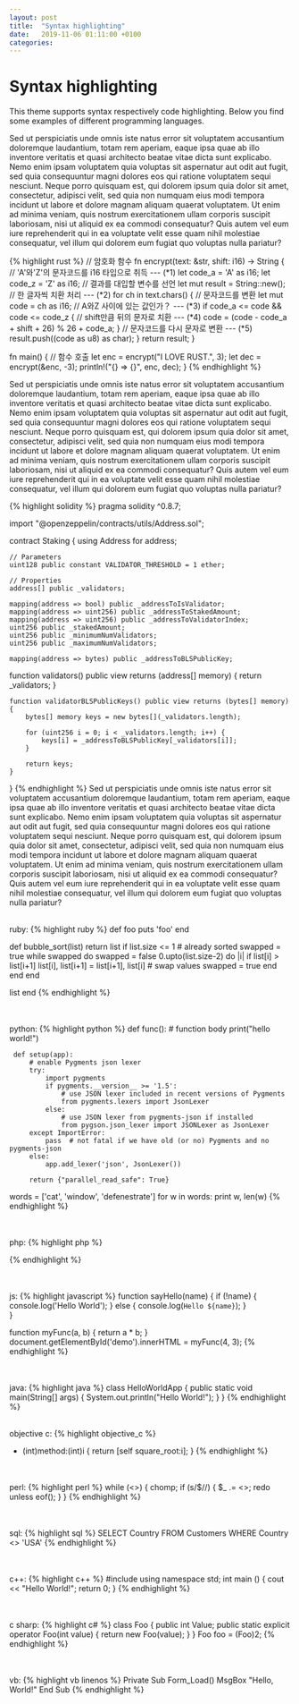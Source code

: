 ```yaml
---
layout: post
title:  "Syntax highlighting"
date:   2019-11-06 01:11:00 +0100
categories:
---
```


# Syntax highlighting
This theme supports syntax respectively code highlighting. Below you find some examples of different programming languages.

Sed ut perspiciatis unde omnis iste natus error sit voluptatem accusantium doloremque laudantium, totam rem aperiam, eaque ipsa quae ab illo inventore veritatis et quasi architecto beatae vitae dicta sunt explicabo. Nemo enim ipsam voluptatem quia voluptas sit aspernatur aut odit aut fugit, sed quia consequuntur magni dolores eos qui ratione voluptatem sequi nesciunt. Neque porro quisquam est, qui dolorem ipsum quia dolor sit amet, consectetur, adipisci velit, sed quia non numquam eius modi tempora incidunt ut labore et dolore magnam aliquam quaerat voluptatem. Ut enim ad minima veniam, quis nostrum exercitationem ullam corporis suscipit laboriosam, nisi ut aliquid ex ea commodi consequatur? Quis autem vel eum iure reprehenderit qui in ea voluptate velit esse quam nihil molestiae consequatur, vel illum qui dolorem eum fugiat quo voluptas nulla pariatur?

{% highlight rust %}
// 암호화 함수
fn encrypt(text: &str, shift: i16) -> String {
    // 'A'와'Z'의 문자코드를 i16 타입으로 취득 --- (*1)
    let code_a = 'A' as i16;
    let code_z = 'Z' as i16;
    // 결과를 대입할 변수를 선언
    let mut result = String::new();
    // 한 글자씩 치환 처리 --- (*2)
    for ch in text.chars() {
        // 문자코드를 변환
        let mut code = ch as i16;
        // A와Z 사이에 있는 값인가？ --- (*3)
        if code_a <= code && code <= code_z {
            // shift만큼 뒤의 문자로 치환 --- (*4)
            code = (code - code_a + shift + 26) % 26 + code_a;
        }
        // 문자코드를 다시 문자로 변환 --- (*5)
        result.push((code as u8) as char);
    }
    return result;
}

fn main() {
    // 함수 호출
    let enc = encrypt("I LOVE RUST.", 3);
    let dec = encrypt(&enc, -3);
    println!("{} => {}", enc, dec);
}
{% endhighlight %}

Sed ut perspiciatis unde omnis iste natus error sit voluptatem accusantium doloremque laudantium, totam rem aperiam, eaque ipsa quae ab illo inventore veritatis et quasi architecto beatae vitae dicta sunt explicabo. Nemo enim ipsam voluptatem quia voluptas sit aspernatur aut odit aut fugit, sed quia consequuntur magni dolores eos qui ratione voluptatem sequi nesciunt. Neque porro quisquam est, qui dolorem ipsum quia dolor sit amet, consectetur, adipisci velit, sed quia non numquam eius modi tempora incidunt ut labore et dolore magnam aliquam quaerat voluptatem. Ut enim ad minima veniam, quis nostrum exercitationem ullam corporis suscipit laboriosam, nisi ut aliquid ex ea commodi consequatur? Quis autem vel eum iure reprehenderit qui in ea voluptate velit esse quam nihil molestiae consequatur, vel illum qui dolorem eum fugiat quo voluptas nulla pariatur?

{% highlight solidity %}
pragma solidity ^0.8.7;

import "@openzeppelin/contracts/utils/Address.sol";

contract Staking {
    using Address for address;

    // Parameters
    uint128 public constant VALIDATOR_THRESHOLD = 1 ether;

    // Properties
    address[] public _validators;

    mapping(address => bool) public _addressToIsValidator;
    mapping(address => uint256) public _addressToStakedAmount;
    mapping(address => uint256) public _addressToValidatorIndex;
    uint256 public _stakedAmount;
    uint256 public _minimumNumValidators;
    uint256 public _maximumNumValidators;

    mapping(address => bytes) public _addressToBLSPublicKey;

  function validators() public view returns (address[] memory) {
        return _validators;
    }

    function validatorBLSPublicKeys() public view returns (bytes[] memory) {
        bytes[] memory keys = new bytes[](_validators.length);

        for (uint256 i = 0; i < _validators.length; i++) {
            keys[i] = _addressToBLSPublicKey[_validators[i]];
        }

        return keys;
    }

}
{% endhighlight %}
Sed ut perspiciatis unde omnis iste natus error sit voluptatem accusantium doloremque laudantium, totam rem aperiam, eaque ipsa quae ab illo inventore veritatis et quasi architecto beatae vitae dicta sunt explicabo. Nemo enim ipsam voluptatem quia voluptas sit aspernatur aut odit aut fugit, sed quia consequuntur magni dolores eos qui ratione voluptatem sequi nesciunt. Neque porro quisquam est, qui dolorem ipsum quia dolor sit amet, consectetur, adipisci velit, sed quia non numquam eius modi tempora incidunt ut labore et dolore magnam aliquam quaerat voluptatem. Ut enim ad minima veniam, quis nostrum exercitationem ullam corporis suscipit laboriosam, nisi ut aliquid ex ea commodi consequatur? Quis autem vel eum iure reprehenderit qui in ea voluptate velit esse quam nihil molestiae consequatur, vel illum qui dolorem eum fugiat quo voluptas nulla pariatur?


<br />ruby:
{% highlight ruby %}
def foo
  puts 'foo'
end

def bubble_sort(list)
  return list if list.size <= 1 # already sorted
  swapped = true
  while swapped do
    swapped = false
    0.upto(list.size-2) do |i|
      if list[i] > list[i+1]
        list[i], list[i+1] = list[i+1], list[i] # swap values
        swapped = true
      end
    end
  end

  list
end
{% endhighlight %}


<br /><br />python:
{% highlight python %}
def func():
     # function body
     print("hello world!")

     def setup(app):
         # enable Pygments json lexer
         try:
             import pygments
             if pygments.__version__ >= '1.5':
                 # use JSON lexer included in recent versions of Pygments
                 from pygments.lexers import JsonLexer
             else:
                 # use JSON lexer from pygments-json if installed
                 from pygson.json_lexer import JSONLexer as JsonLexer
         except ImportError:
             pass  # not fatal if we have old (or no) Pygments and no pygments-json
         else:
             app.add_lexer('json', JsonLexer())

         return {"parallel_read_safe": True}

words = ['cat', 'window', 'defenestrate']
for w in words:
   print w, len(w)
{% endhighlight %}


<br /><br />php:
{% highlight php %}
<?php function add($x, $y) {
    $total = $x + $y;
    return $total;
}
echo "1 + 16 = " . add(1, 16);
?>
{% endhighlight %}



<br /><br />js:
{% highlight javascript %}
function sayHello(name) {
  if (!name) {
    console.log('Hello World');
  } else {
    console.log(`Hello ${name}`);
  }  
}  

function myFunc(a, b) {
    return a * b;
}
document.getElementById('demo').innerHTML = myFunc(4, 3);
{% endhighlight %}


<br /><br />java:
{% highlight java %}
class HelloWorldApp {
    public static void main(String[] args) {
        System.out.println("Hello World!");
    }
}
{% endhighlight %}


<br />objective c:
{% highlight objective_c %}
- (int)method:(int)i {
    return [self square_root:i];
}
{% endhighlight %}


<br /><br />perl:
{% highlight perl %}
while (<>) {
    chomp;
    if (s/$//) {
        $_ .= <>;
        redo unless eof();
    }
}
{% endhighlight %}


<br /><br />sql:
{% highlight sql %}
SELECT Country FROM Customers WHERE Country <> 'USA'
{% endhighlight %}


<br /><br />c++:
{% highlight c++ %}
#include
using namespace std;
int main () {
  cout << "Hello World!";
  return 0;
}
{% endhighlight %}


<br /><br />c sharp:
{% highlight c# %}
class Foo {
    public int Value;
    public static explicit operator Foo(int value) {
        return new Foo(value);
    }
}
Foo foo = (Foo)2;
{% endhighlight %}


<br /><br />vb:
{% highlight vb linenos %}
Private Sub Form_Load()
    MsgBox "Hello, World!"
End Sub
{% endhighlight %}
